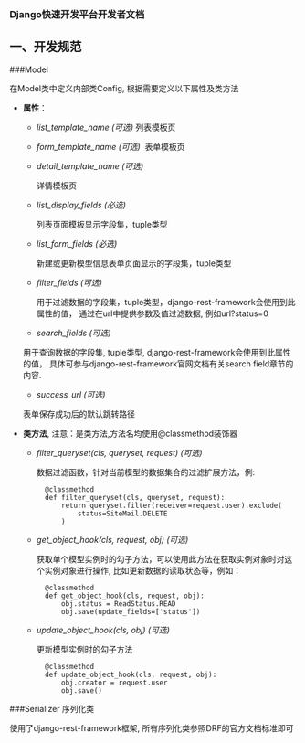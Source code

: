### Django快速开发平台开发者文档

## 一、开发规范

###Model

在Model类中定义内部类Config, 根据需要定义以下属性及类方法

* **属性**：

    * *list_template_name (可选)*
        列表模板页
    
    * *form_template_name (可选)*
    ﻿
        ﻿表单模板页
    
    * *detail_template_name (可选)*
    
        详情模板页
    
    * *list_display_fields (必选)*
    
        列表页面模板显示字段集，tuple类型
    
    * *list_form_fields (必选)*
    
        新建或更新模型信息表单页面显示的字段集，tuple类型
    
    * *filter_fields (可选)*
    
        用于过滤数据的字段集，tuple类型，django-rest-framework会使用到此属性的值，
        通过在url中提供参数及值过滤数据, 例如url?status=0
    
    * *search_fields (可选)*
    
    用于查询数据的字段集, tuple类型, django-rest-framework会使用到此属性的值，
    具体可参与django-rest-framework官网文档有关search field章节的内容.
    
    * *success_url (可选)*
    
    表单保存成功后的默认跳转路径
    

* **类方法**, 注意：是类方法,方法名均使用@classmethod装饰器

    * *filter_queryset(cls, queryset, request)   (可选)*
    
        数据过滤函数，针对当前模型的数据集合的过滤扩展方法，例:

            @classmethod
            def filter_queryset(cls, queryset, request):
                return queryset.filter(receiver=request.user).exclude(
                    status=SiteMail.DELETE
                )
                
                
    * *get_object_hook(cls, request, obj)   (可选)*
    
        获取单个模型实例时的勾子方法，可以使用此方法在获取实例对象时对这个实例对象进行操作,
        比如更新数据的读取状态等，例如：
    
            @classmethod
            def get_object_hook(cls, request, obj):
                obj.status = ReadStatus.READ
                obj.save(update_fields=['status'])
                
        
    * *update_object_hook(cls, obj)	(可选)*
    
        更新模型实例时的勾子方法
    
            @classmethod
            def update_object_hook(cls, request, obj):
                obj.creator = request.user
                obj.save()



###Serializer 序列化类

使用了django-rest-framework框架, 所有序列化类参照DRF的官方文档标准即可